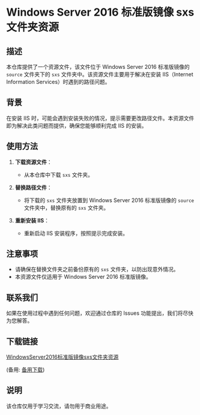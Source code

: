 # Windows Server 2016 标准版镜像 sxs 文件夹资源

## 描述

本仓库提供了一个资源文件，该文件位于 Windows Server 2016 标准版镜像的 `source` 文件夹下的 `sxs` 文件夹中。该资源文件主要用于解决在安装 IIS（Internet Information Services）时遇到的路径问题。

## 背景

在安装 IIS 时，可能会遇到安装失败的情况，提示需要更改路径文件。本资源文件即为解决此类问题而提供，确保您能够顺利完成 IIS 的安装。

## 使用方法

1. **下载资源文件**：
   - 从本仓库中下载 `sxs` 文件夹。

2. **替换路径文件**：
   - 将下载的 `sxs` 文件夹放置到 Windows Server 2016 标准版镜像的 `source` 文件夹中，替换原有的 `sxs` 文件夹。

3. **重新安装 IIS**：
   - 重新启动 IIS 安装程序，按照提示完成安装。

## 注意事项

- 请确保在替换文件夹之前备份原有的 `sxs` 文件夹，以防出现意外情况。
- 本资源文件仅适用于 Windows Server 2016 标准版镜像。

## 联系我们

如果在使用过程中遇到任何问题，欢迎通过仓库的 Issues 功能提出，我们将尽快为您解答。

## 下载链接
[WindowsServer2016标准版镜像sxs文件夹资源](https://pan.quark.cn/s/b10885c4b857) 

(备用: [备用下载](https://pan.baidu.com/s/1ORAxcIItYgi6yE8Bx5XMqw?pwd=1234))

## 说明

该仓库仅用于学习交流，请勿用于商业用途。
